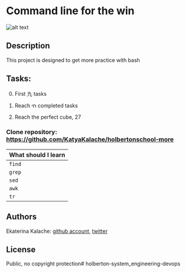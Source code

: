 # Command line for the win
![alt text](http://i.imgur.com/06AChAO.png)
## Description
This project is designed to get more practice with bash
## Tasks:

0. First 九 tasks

1. Reach חי completed tasks

2. Reach the perfect cube, 27

### __Clone repository:__ https://github.com/KatyaKalache/holbertonschool-more

|What should I learn  |
| ---------------- |
|    `find`   |
|    `grep`    |
|    `sed` |
|    `awk` |
|    `tr`   |

## Authors

Ekaterina Kalache: [github account](https://github.com/KatyaKalache), [twitter](https://twitter.com/KatyaKalache)

## License
Public, no copyright protection# holberton-system_engineering-devops
